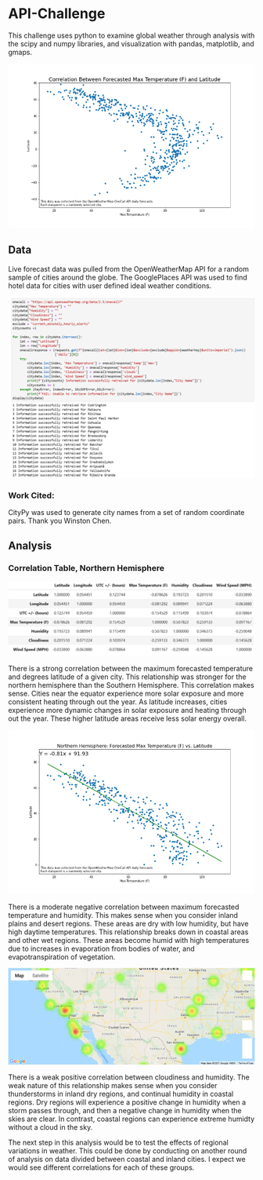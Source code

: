 # API-Challenge
This challenge uses python to examine global weather through analysis with the scipy and numpy libraries, and visualization with pandas, matplotlib, and gmaps.

![Global Temperature](https://github.com/bakerv/API-Challenge/blob/main/Images/GlobalMax%20Temperature%20(F)vslat.png)

## Data 
Live forecast data was pulled from the OpenWeatherMap API for a random sample of cities around the globe. The GooglePlaces API was used to find hotel data for cities with user defined ideal weather conditions.

![OpenWeatherMap API Call](https://github.com/bakerv/API-Challenge/blob/main/Images/API_codesample.PNG)

### Work Cited:
CityPy was used to generate city names from a set of random coordinate pairs. Thank you Winston Chen.

## Analysis
### Correlation Table, Northern Hemisphere
![Correlation Table](https://github.com/bakerv/API-Challenge/blob/main/Images/NH_Correlations.PNG)

There is a strong correlation between the maximum forecasted temperature and degrees latitude of a given city. This relationship was stronger for the northern hemisphere than the Southern Hemisphere. This correlation makes sense. Cities near the equator experience more solar exposure and more consistent heating through out the year. As latitude increases, cities experience more dynamic changes in solar exposure and heating through out the year. These higher latitude areas receive less solar energy overall.

![Max Forecasted Temperatures](https://github.com/bakerv/API-Challenge/blob/main/Images/NH_Max%20Temperature%20(F)vslat.png)


There is a moderate negative correlation between maximum forecasted temperature and humidity. This makes sense when you consider inland plains and desert regions. These areas are dry with low humidity, but have high daytime temperatures. This relationship breaks down in coastal areas and other wet regions. These areas become humid with high temperatures due to increases in evaporation from bodies of water, and evapotranspiration of vegetation. 

![Humidity Comparisons with Gmaps](https://github.com/bakerv/API-Challenge/blob/main/Images/HumidityMap.png)

There is a weak positive correlation between cloudiness and humidity. The weak nature of this relationship makes sense when you consider thunderstorms in inland dry regions, and continual humidity in coastal regions. Dry regions will experience a positive change in humidity when a storm passes through, and then a negative change in humidity when the skies are clear. In contrast, coastal regions can experience extreme humidty without a cloud in the sky.

The next step in this analysis would be to test the effects of regional variations in weather. This could be done by conducting on another round of analysis on data divided between coastal and inland cities. I expect we would see different correlations for each of these groups.
